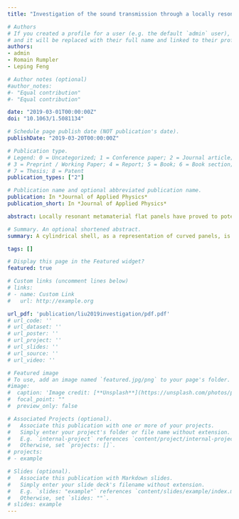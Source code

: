 ```yaml
---
title: "Investigation of the sound transmission through a locally resonant metamaterial cylindrical shell in the ring frequency region"

# Authors
# If you created a profile for a user (e.g. the default `admin` user), write the username (folder name) here 
# and it will be replaced with their full name and linked to their profile.
authors:
- admin
- Romain Rumpler
- Leping Feng

# Author notes (optional)
#author_notes:
#- "Equal contribution"
#- "Equal contribution"

date: "2019-03-01T00:00:00Z"
doi: "10.1063/1.5081134"

# Schedule page publish date (NOT publication's date).
publishDate: "2019-03-20T00:00:00Z"

# Publication type.
# Legend: 0 = Uncategorized; 1 = Conference paper; 2 = Journal article;
# 3 = Preprint / Working Paper; 4 = Report; 5 = Book; 6 = Book section;
# 7 = Thesis; 8 = Patent
publication_types: ["2"]

# Publication name and optional abbreviated publication name.
publication: In *Journal of Applied Physics*
publication_short: In *Journal of Applied Physics*

abstract: Locally resonant metamaterial flat panels have proved to potentially exhibit extraordinary sound transmission loss properties when the resonance frequency of the resonators is tuned to the coincidence frequency region. Whether this technique is also effective to address the ring frequency effect for curved panels is investigated in this paper. For this purpose, a cylindrical shell, as a representation of curved panels, is studied from a theoretical and numerical point of view, with a specific focus on the transmission loss behaviour around the ring frequency region when the shell is mounted with local resonators. The influence from the resonators is presented and compared with that for a flat panel. An inverse effect of the resonators is observed on the sound transmission loss between the metamaterial cylindrical shell and the metamaterial flat panel when the resonance frequency of the resonators is tuned to be below or above the ring or coincidence frequency, respectively. Rather than the extraordinary improvement observed for the metamaterial flat panel, tuning such conventional resonators to the ring frequency of curved panels generates two side dips despite a sharp improvement at the ring frequency itself. This phenomenon is explained from an effective impedance point of view developed in this paper. The approach proposed and the conclusions provided may subsequently allow for the design of suitable resonators in order to resolve the ring frequency effect for curved panels.

# Summary. An optional shortened abstract.
summary: A cylindrical shell, as a representation of curved panels, is studied from a theoretical and numerical point of view, with a specific focus on the transmission loss behaviour around the ring frequency region when the shell is mounted with local resonators. The approach proposed and the conclusions provided in this paper may subsequently allow for the design of suitable resonators in order to resolve the ring frequency effect for curved panels.

tags: []

# Display this page in the Featured widget?
featured: true

# Custom links (uncomment lines below)
# links:
# - name: Custom Link
#   url: http://example.org

url_pdf: 'publication/liu2019investigation/pdf.pdf'
# url_code: ''
# url_dataset: ''
# url_poster: ''
# url_project: ''
# url_slides: ''
# url_source: ''
# url_video: ''

# Featured image
# To use, add an image named `featured.jpg/png` to your page's folder. 
#image:
#  caption: 'Image credit: [**Unsplash**](https://unsplash.com/photos/pLCdAaMFLTE)'
#  focal_point: ""
#  preview_only: false

# Associated Projects (optional).
#   Associate this publication with one or more of your projects.
#   Simply enter your project's folder or file name without extension.
#   E.g. `internal-project` references `content/project/internal-project/index.md`.
#   Otherwise, set `projects: []`.
# projects:
# - example

# Slides (optional).
#   Associate this publication with Markdown slides.
#   Simply enter your slide deck's filename without extension.
#   E.g. `slides: "example"` references `content/slides/example/index.md`.
#   Otherwise, set `slides: ""`.
# slides: example
---
```


<!-- {{% callout note %}}
Click the *Cite* button above to demo the feature to enable visitors to import publication metadata into their reference management software.
{{% /callout %}}

{{% callout note %}}
Create your slides in Markdown - click the *Slides* button to check out the example.
{{% /callout %}}

Supplementary notes can be added here, including [code, math, and images](https://wowchemy.com/docs/writing-markdown-latex/).
 -->